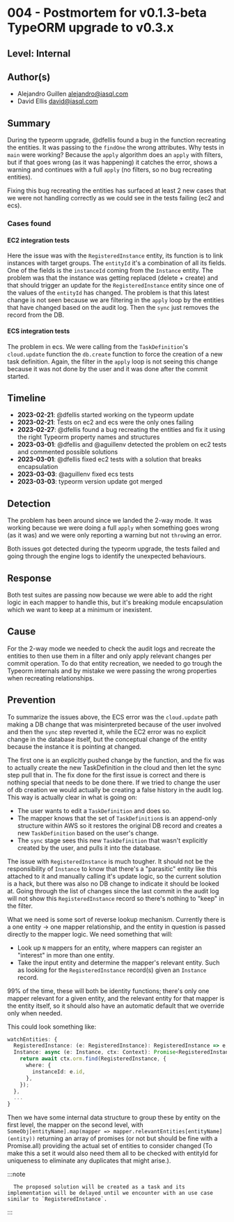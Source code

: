 # 004 - Postmortem for v0.1.3-beta TypeORM upgrade to v0.3.x

## Level: Internal

## Author(s)

- Alejandro Guillen <alejandro@iasql.com>
- David Ellis <david@iasql.com>

## Summary

During the typeorm upgrade, @dfellis found a bug in the function recreating the entities. It was passing to the `findOne` the wrong attributes. Why tests in `main` were working? Because the `apply` algorithm does an `apply` with filters, but if that goes wrong (as it was happening) it catches the error, shows a warning and continues with a full `apply` (no filters, so no bug recreating entities).

Fixing this bug recreating the entities has surfaced at least 2 new cases that we were not handling correctly as we could see in the tests failing (ec2 and ecs).

### Cases found

#### EC2 integration tests

Here the issue was with the `RegisteredInstance` entity, its function is to link instances with target groups. The `entityId` it's a combination of all its fields. One of the fields is the `instanceId` coming from the `Instance` entity. The problem was that the instance was getting replaced (delete + create) and that should trigger an update for the `RegisteredInstance` entity since one of the values of the `entityId` has changed. The problem is that this latest change is not seen because we are filtering in the `apply` loop by the entities that have changed based on the audit log. Then the `sync` just removes the record from the DB.

#### ECS integration tests

The problem in ecs. We were calling from the `TaskDefinition`'s `cloud.update` function the `db.create` function to force the creation of a new task definition. Again, the filter in the `apply` loop is not seeing this change because it was not done by the user and it was done after the commit started.


## Timeline

- **2023-02-21**: @dfellis started working on the typeorm update
- **2023-02-21**: Tests on ec2 and ecs were the only ones failing
- **2023-02-27**: @dfellis found a bug recreating the entities and fix it using the right Typeorm property names and structures
- **2023-03-01**: @dfellis and @aguillenv detected the problem on ec2 tests and commented possible solutions
- **2023-03-01**: @dfellis fixed ec2 tests with a solution that breaks encapsulation
- **2023-03-03**: @aguillenv fixed ecs tests
- **2023-03-03**: typeorm version update got merged

## Detection

The problem has been around since we landed the 2-way mode. It was working because we were doing a full `apply` when something goes wrong (as it was) and we were only reporting a warning but not `throw`ing an error.

Both issues got detected during the typeorm upgrade, the tests failed and going through the engine logs to identify the unexpected behaviours.

## Response

Both test suites are passing now because we were able to add the right logic in each mapper to handle this, but it's breaking module encapsulation which we want to keep at a minimum or inexistent.

## Cause

For the 2-way mode we needed to check the audit logs and recreate the entities to then use them in a filter and only apply relevant changes per commit operation. To do that entity recreation, we needed to go trough the Typeorm internals and by mistake we were passing the wrong properties when recreating relationships.

## Prevention

To summarize the issues above, the ECS error was the `cloud.update` path making a DB change that was misinterpreted because of the user involved and then the `sync` step reverted it, while the EC2 error was no explicit change in the database itself, but the conceptual change of the entity because the instance it is pointing at changed.

The first one is an explicitly pushed change by the function, and the fix was to actually create the new TaskDefinition in the cloud and then let the sync step pull that in. The fix done for the first issue is correct and there is nothing special that needs to be done there. If we tried to change the user of db creation we would actually be creating a false history in the audit log. This way is actually clear in what is going on:

- The user wants to edit a `TaskDefinition` and does so.
- The mapper knows that the set of `TaskDefinition`s is an append-only structure within AWS so it restores the original DB record and creates a new `TaskDefinition` based on the user's change.
- The `sync` stage sees this new `TaskDefinition` that wasn't explicitly created by the user, and pulls it into the database.

The issue with `RegisteredInstance` is much tougher. It should not be the responsibility of `Instance` to know that there's a "parasitic" entity like this attached to it and manually calling it's update logic, so the current solution is a hack, but there was also no DB change to indicate it should be looked at. Going through the list of changes since the last commit in the audit log will not show this `RegisteredInstance` record so there's nothing to "keep" in the filter.

What we need is some sort of reverse lookup mechanism. Currently there is a one entity -> one mapper relationship, and the entity in question is passed directly to the mapper logic. We need something that will:

- Look up `N` mappers for an entity, where mappers can register an "interest" in more than one entity.
- Take the input entity and determine the mapper's relevant entity. Such as looking for the `RegisteredInstance` record(s) given an `Instance` record.

99% of the time, these will both be identity functions; there's only one mapper relevant for a given entity, and the relevant entity for that mapper is the entity itself, so it should also have an automatic default that we override only when needed.

This could look something like:

```ts
watchEntities: {
  RegisteredInstance: (e: RegisteredInstance): RegisteredInstance => e,
  Instance: async (e: Instance, ctx: Context): Promise<RegisteredInstance[]> => {
    return await ctx.orm.find(RegisteredInstance, {
      where: {
        instanceId: e.id,
      },
    });
  },
  ...
}
```

Then we have some internal data structure to group these by entity on the first level, the mapper on the second level, with `SomeObj[entityName].map(mapper => mapper.relevantEntities[entityName](entity))` returning an array of promises (or not but should be fine with a Promise.all) providing the actual set of entities to consider changed (To make this a set it would also need them all to be checked with entityId for uniqueness to eliminate any duplicates that might arise.).

  :::note

      The proposed solution will be created as a task and its implementation will be delayed until we encounter with an use case similar to `RegisteredInstance`.

  :::
